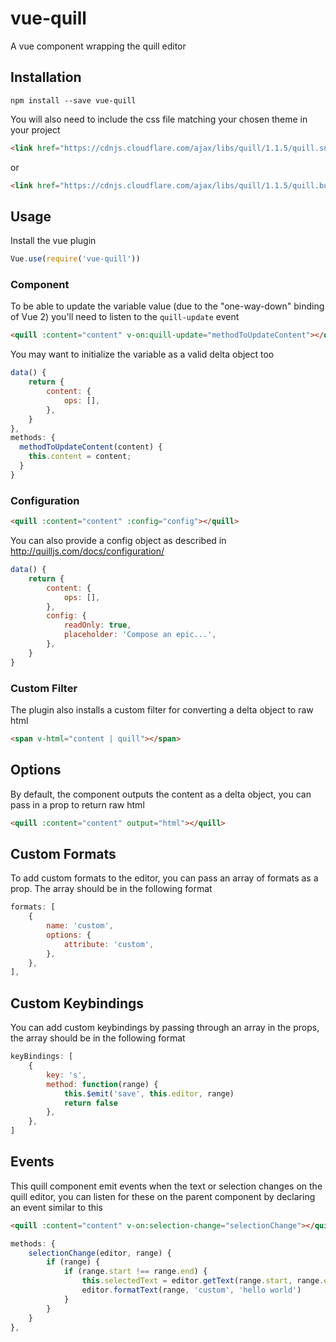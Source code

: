 # vue-quill
A vue component wrapping the quill editor

## Installation
```
npm install --save vue-quill
```

You will also need to include the css file matching your chosen theme in your project
```html
<link href="https://cdnjs.cloudflare.com/ajax/libs/quill/1.1.5/quill.snow.min.css" rel="stylesheet">
```
or
```html
<link href="https://cdnjs.cloudflare.com/ajax/libs/quill/1.1.5/quill.bubble.min.css" rel="stylesheet">
```

## Usage
Install the vue plugin
```js
Vue.use(require('vue-quill'))
```
### Component

To be able to update the variable value (due to the "one-way-down" binding of Vue 2) you'll need to listen to the `quill-update` event
```html
<quill :content="content" v-on:quill-update="methodToUpdateContent"></quill>
```
You may want to initialize the variable as a valid delta object too

```js
data() {
    return {
        content: {
            ops: [],
        },
    }
},
methods: {
  methodToUpdateContent(content) {
    this.content = content;
  }
}
```

### Configuration
```html
<quill :content="content" :config="config"></quill>
```
You can also provide a config object as described in http://quilljs.com/docs/configuration/

```js
data() {
    return {
        content: {
            ops: [],
        },
        config: {
            readOnly: true,
            placeholder: 'Compose an epic...',
        },
    }
}
```

### Custom Filter
The plugin also installs a custom filter for converting a delta object to raw html

```html
<span v-html="content | quill"></span>
```

## Options
By default, the component outputs the content as a delta object, you can pass in a prop to return raw html
```html
<quill :content="content" output="html"></quill>
```

## Custom Formats
To add custom formats to the editor, you can pass an array of formats as a prop. The array should be in the following format
```js
formats: [
    {
        name: 'custom',
        options: {
            attribute: 'custom',
        },
    },
],
```

## Custom Keybindings
You can add custom keybindings by passing through an array in the props, the array should be in the following format
```js
keyBindings: [
    {
        key: 's',
        method: function(range) {
            this.$emit('save', this.editor, range)
            return false
        },
    },
]
```

## Events
This quill component emit events when the text or selection changes on the quill editor, you can listen for these on the parent component by declaring an event similar to this
```html
<quill :content="content" v-on:selection-change="selectionChange"></quill>
```

```js
methods: {
    selectionChange(editor, range) {
        if (range) {
            if (range.start !== range.end) {
                this.selectedText = editor.getText(range.start, range.end)
                editor.formatText(range, 'custom', 'hello world')
            }
        }
    }
},
```
